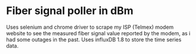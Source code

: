 # Fiber signal poller in dBm
Uses selenium and chrome driver to scrape my ISP (Telmex) modem website to see the measured fiber signal value reported by the modem, as i had some outages in the past.
Uses influxDB 1.8 to store the time series data.